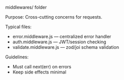 middlewares/ folder

Purpose: Cross-cutting concerns for requests.

Typical files:
- error.middleware.js — centralized error handler
- auth.middleware.js — JWT/session checking
- validate.middleware.js — zod/joi schema validation

Guidelines:
- Must call next(err) on errors
- Keep side effects minimal
